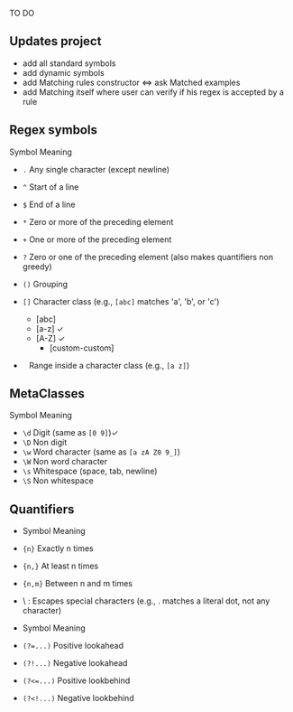 TO DO

## Updates project
- add all standard symbols
- add dynamic symbols
- add Matching rules constructor <=> ask Matched examples
- add Matching itself where user can verify if his regex is accepted by a rule 

## Regex symbols
  Symbol   Meaning                                                                                                                     
-  `.`      Any single character (except newline)                                                                                       
-  `^`      Start of a line                                                                                                             
-  `$`      End of a line                                                                                                               
-  `*`      Zero or more of the preceding element                                                                                       
-  `+`      One or more of the preceding element                                                                                        
-  `?`      Zero or one of the preceding element (also makes quantifiers non greedy)                                                    
-  `()`     Grouping                                                                                                                    
-  `[]`     Character class (e.g., `[abc]` matches 'a', 'b', or 'c')
    - [abc]
    - [a-z] ✓
    - [A-Z] ✓
        - [custom-custom]

-  ` `      Range inside a character class (e.g., `[a z]`)                                                                              
 
## MetaClasses  
Symbol   Meaning                                  
-  `\d`     Digit (same as `[0 9]`)✓
-  `\D`     Non digit
-  `\w`     Word character (same as `[a zA Z0 9_]`)
-  `\W`     Non word character                       
-  `\s`     Whitespace (space, tab, newline)         
-  `\S`     Non whitespace                           

## Quantifiers

-  Symbol    Meaning                
-  `{n}`     Exactly n times        
-  `{n,}`    At least n times       
-  `{n,m}`   Between n and m times  
 
 
- \ : Escapes special characters (e.g., \. matches a literal dot, not any character)
 
-  Symbol       Meaning              
-  `(?=...)`    Positive lookahead   
-  `(?!...)`    Negative lookahead   
-  `(?<=...)`   Positive lookbehind  
-  `(?<!...)`   Negative lookbehind  
 
 
 
